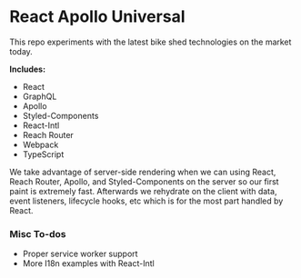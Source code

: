 # React Apollo Universal

This repo experiments with the latest bike shed technologies on the market today.

**Includes:**
- React
- GraphQL
- Apollo
- Styled-Components
- React-Intl
- Reach Router
- Webpack
- TypeScript

We take advantage of server-side rendering when we can using React, Reach Router, Apollo, and Styled-Components on the server so our first paint is extremely fast. Afterwards we rehydrate on the client with data, event listeners, lifecycle hooks, etc which is for the most part handled by React.

### Misc To-dos
- Proper service worker support
- More I18n examples with React-Intl
